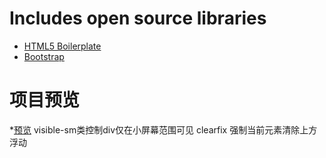 
# Includes open source libraries
* [HTML5 Boilerplate](http://h5bp.com/)
* [Bootstrap](http://getbootstrap.com/)

# 项目预览
*[预览](http:htmlpreview.github.com/?https://github.com/Fiooona/ProjectTemplate2/blob/master/index.html)
visible-sm类控制div仅在小屏幕范围可见
clearfix 强制当前元素清除上方浮动
